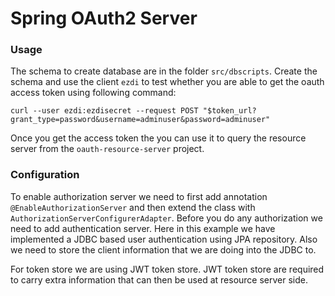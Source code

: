 # Spring OAuth2 Server

### Usage

The schema to create database are in the folder `src/dbscripts`.
Create the schema and use the client `ezdi` to test whether you are able
to get the oauth access token using following command:

`curl --user ezdi:ezdisecret --request POST "$token_url?grant_type=password&username=adminuser&password=adminuser"`

Once you get the access token the you can use it to query the resource
server from the `oauth-resource-server` project.

### Configuration

To enable authorization server we need to first add annotation
`@EnableAuthorizationServer` and then extend the class with
`AuthorizationServerConfigurerAdapter`. Before you do any authorization
we need to add authentication server. Here in this example we have
implemented a JDBC based user authentication using JPA repository.
Also we need to store the client information that we are doing into
the JDBC to.

For token store we are using JWT token store. JWT token store are
required to carry extra information that can then be used at resource
server side.
